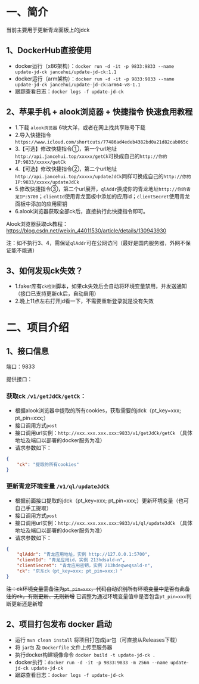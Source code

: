 # 一、简介

当前主要用于更新青龙面板上的jdck


## 1、DockerHub直接使用

- docker运行（x86架构）：`docker run -d -it -p 9833:9833 --name update-jd-ck jancehui/update-jd-ck:1.1`
- docker运行（arm架构）：`docker run -d -it -p 9833:9833 --name update-jd-ck jancehui/update-jd-ck:arm64-v8-1.1`
- 跟踪查看日志：`docker logs -f update-jd-ck`


## 2、苹果手机 + alook浏览器 + 快捷指令 快速食用教程

- 1.下载 `alook浏览器` 6块大洋，或者在网上找共享账号下载
- 2.导入快捷指令 `https://www.icloud.com/shortcuts/77486ad4edeb4382bd0a21d82cab065c`
- 3.【可选】修改快捷指令①，第一个url地址`http://api.jancehui.top/xxxxx/getCk`可换成自己的`http://你的IP:9833/xxxxx/getCk`
- 4.【可选】修改快捷指令②，第二个url地址`http://api.jancehui.top/xxxxx/updateJdCk`同样可换成自己的`http://你的IP:9833/xxxxx/updateJdCk`
- 5.修改快捷指令③，第二个url展开，`qlAddr`换成你的青龙地址`http://你的青龙IP:5700`；`clientId`使用青龙面板中添加的应用id；`clientSecret`使用青龙面板中添加的应用密钥
- 6.alook浏览器获取全部ck后，直接执行此快捷指令即可。

Alook浏览器获取ck教程：https://blog.csdn.net/weixin_44011530/article/details/130943930

注：如不执行3、4，需保证`qlAddr`可在公网访问（最好是国内服务器，外网不保证能不能通）

## 3、如何发现ck失效？

- 1.faker库有`ck检测`脚本，如果ck失效后会自动将环境变量禁用，并发送通知（接口已支持更新ck后，自动启用）
- 2.晚上11点左右打开jd看一下，不需要重新登录就是没有失效

# 二、项目介绍

## 1、接口信息

端口：9833

提供接口：

### 获取ck `/v1/getJdCk/getCk`：

- 根据alook浏览器中提取的所有cookies，获取需要的jdck（pt_key=xxx; pt_pin=xxx;）
- 接口调用方式`post`
- 接口调用url实例：`http://xxx.xxx.xxx.xxx:9833/v1/getJdCk/getCk` （具体地址及端口以部署的docker服务为准）
- 请求参数如下：
``` json
{
    "ck": "提取的所有cookies"
}
```

### 更新青龙环境变量 `/v1/ql/updateJdCk`

- 根据前面接口提取的jdck（pt_key=xxx; pt_pin=xxx;）更新环境变量（也可自己手工提取）
- 接口调用方式`post`
- 接口调用url实例：`http://xxx.xxx.xxx.xxx:9833/v1/ql/updateJdCk` （具体地址及端口以部署的docker服务为准）
- 请求参数如下：
``` json
{
    "qlAddr": "青龙应用地址，实例 http://127.0.0.1:5700",
    "clientId": "青龙应用id，实例 213hdsald-n",
    "clientSecret": "青龙应用密钥，实例 213hdeqweqsald-n",
    "ck": "京东ck（pt_key=xxx; pt_pin=xxx;）"
}
```
~~注：ck环境变量需备注为`pt_pin=xxx`，代码自动识别所有环境变量中是否有此备注的ck，有则更新、无则新增~~  已调整为通过环境变量值中是否包含`pt_pin=xxx`判断更新还是新增

## 2、项目打包发布 docker 启动

- 运行 `mvn clean install` 将项目打包成jar包（可直接从Releases下载）
- 将 `jar包` 及 `Dockerfile` 文件上传至服务器
- 执行docker构建镜像命令 `docker build -t update-jd-ck .`
- docker执行：`docker run -d -it -p 9833:9833 -m 256m --name update-jd-ck update-jd-ck`
- 跟踪查看日志：`docker logs -f update-jd-ck`

